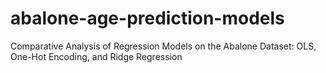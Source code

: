 # abalone-age-prediction-models
Comparative Analysis of Regression Models on the Abalone Dataset: OLS, One-Hot Encoding, and Ridge Regression
